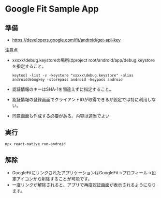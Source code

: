 # Google Fit Sample App

## 準備

- https://developers.google.com/fit/android/get-api-key

注意点

- xxxxx\debug.keystoreの場所はproject root/android/app/debug.keystoreを指定すること。

  ```
  keytool -list -v -keystore "xxxxx\debug.keystore" -alias androiddebugkey -storepass android -keypass android
  ```

- 認証情報のキーはSHA-1を間違えずに指定すること。
- 認証情報の登録画面でクライアントIDが取得できるが設定では特に利用しない。
- 同意画面も作成する必要がある。内容は適当でよい

## 実行

  ```
  npx react-native run-android
  ```

## 解除

- GoogleFitにリンクされたアプリケーションはGoogleFit→プロフィール→設定アイコンから削除することが可能です。
- 一度リンクが解除されると、アプリで再度認証画面が表示されるようになります。
